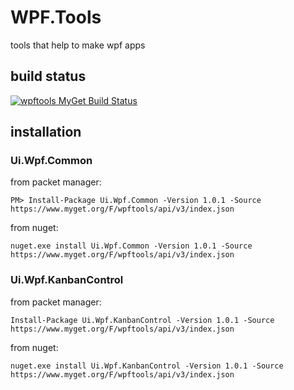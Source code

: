 # WPF.Tools

tools that help to make wpf apps

## build status
[![wpftools MyGet Build Status](https://www.myget.org/BuildSource/Badge/wpftools?identifier=5ff9f154-5cf8-45f8-a4cd-9b72de2b31d8)](https://www.myget.org/)

## installation

### Ui.Wpf.Common

from packet manager:
```
PM> Install-Package Ui.Wpf.Common -Version 1.0.1 -Source https://www.myget.org/F/wpftools/api/v3/index.json 
```
from nuget:
```
nuget.exe install Ui.Wpf.Common -Version 1.0.1 -Source https://www.myget.org/F/wpftools/api/v3/index.json 
```

### Ui.Wpf.KanbanControl

from packet manager:
```
Install-Package Ui.Wpf.KanbanControl -Version 1.0.1 -Source https://www.myget.org/F/wpftools/api/v3/index.json 
```
from nuget:
```
nuget.exe install Ui.Wpf.KanbanControl -Version 1.0.1 -Source https://www.myget.org/F/wpftools/api/v3/index.json 
```
